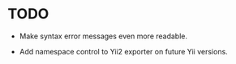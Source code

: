 TODO
====

*   Make syntax error messages even more readable.

*   Add namespace control to Yii2 exporter on future Yii versions.
